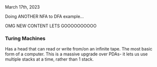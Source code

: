 March 17th, 2023

Doing ANOTHER NFA to DFA example...

OMG NEW CONTENT LETS GOOOOOOOOOO

### Turing Machines

Has a head that can read or write from/on an infinite tape. The most basic form of a computer. This is a massive upgrade over PDAs- it lets us use multiple stacks at a time, rather than 1 stack.

